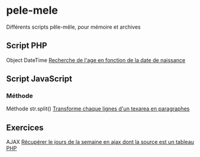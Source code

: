 # pele-mele
Différents scripts pêle-mêle, pour mémoire et archives

## Script PHP
Object DateTime  <a href="php/recherche-age.php">Recherche de l'age en fonction de la date de naissance</a>

## Script JavaScript 
### Méthode
Méthode str.split()  <a href="js/split-textarea.html" >Transforme chaque lignes d'un texarea en paragraphes</a>


## Exercices
AJAX <a href="exercices/joursSemaine">Récupérer le jours de la semaine en ajax dont la source est un tableau PHP</a>
